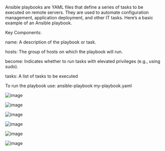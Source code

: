 Ansible playbooks are YAML files that define a series of tasks to be executed on remote servers. They are used to automate configuration management, application deployment, and other IT tasks. Here’s a basic example of an Ansible playbook.

Key Components:

name: A description of the playbook or task.

hosts: The group of hosts on which the playbook will run.

become: Indicates whether to run tasks with elevated privileges (e.g., using sudo).

tasks: A list of tasks to be executed

To run the playbook use: ansible-playbook my-playbook.yaml

![image](https://github.com/user-attachments/assets/ce9555e7-2d63-494b-b4bf-033a28b63fd6)

![image](https://github.com/user-attachments/assets/b71c2e89-fd75-4910-958b-35271328d827)

![image](https://github.com/user-attachments/assets/f67db823-667d-4951-8387-8c2f0057dbd7)

![image](https://github.com/user-attachments/assets/f60bd5a3-9ba8-437d-9436-d7bea0fa3f3a)

![image](https://github.com/user-attachments/assets/c6ec26ed-f675-4bf5-94a4-5513a6494c70)

![image](https://github.com/user-attachments/assets/972ba753-2a68-4bf8-9aee-f6e1c0a494ba)

